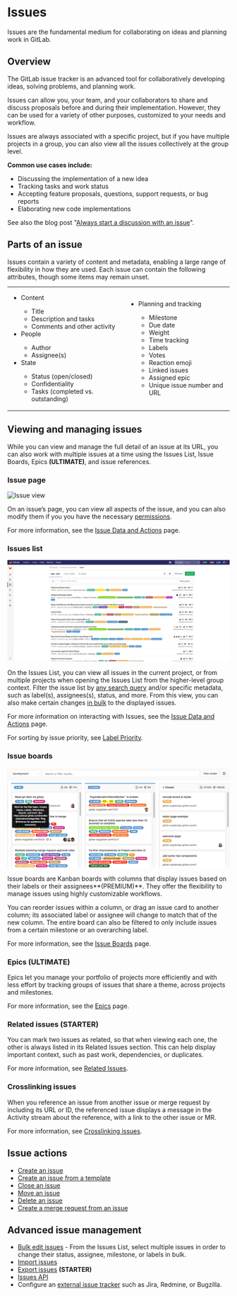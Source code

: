 # Issues

Issues are the fundamental medium for collaborating on ideas and planning work in GitLab.

## Overview

The GitLab issue tracker is an advanced tool for collaboratively developing ideas, solving problems, and planning work.

Issues can allow you, your team, and your collaborators to share and discuss proposals before and during their implementation.
However, they can be used for a variety of other purposes, customized to your needs and workflow.

Issues are always associated with a specific project, but if you have multiple projects in a group,
you can also view all the issues collectively at the group level.

**Common use cases include:**

- Discussing the implementation of a new idea
- Tracking tasks and work status
- Accepting feature proposals, questions, support requests, or bug reports
- Elaborating new code implementations

See also the blog post "[Always start a discussion with an issue](https://about.gitlab.com/2016/03/03/start-with-an-issue/)".

## Parts of an issue

Issues contain a variety of content and metadata, enabling a large range of flexibility in how they are used. Each issue can contain the following attributes, though some items may remain unset.

<table class="borderless-table fixed-table">
<tr>
    <td>
        <ul>
            <li>Content</li>
            <ul>
                <li>Title</li>
                <li>Description and tasks</li>
                <li>Comments and other activity</li>
            </ul>
            <li>People</li>
            <ul>
                <li>Author</li>
                <li>Assignee(s)</li>
            </ul>
            <li>State</li>
            <ul>
                <li>Status (open/closed)</li>
                <li>Confidentiality</li>
                <li>Tasks (completed vs. outstanding)</li>
            </ul>
        </ul>
    </td>
    <td>
        <ul>
            <li>Planning and tracking</li>
            <ul>
                <li>Milestone</li>
                <li>Due date</li>
                <li>Weight</li>
                <li>Time tracking</li>
                <li>Labels</li>
                <li>Votes</li>
                <li>Reaction emoji</li>
                <li>Linked issues</li>
                <li>Assigned epic</li>
                <li>Unique issue number and URL</li>
            </ul>
       </ul>
    </td>
</tr>
</table>

## Viewing and managing issues

While you can view and manage the full detail of an issue at its URL, you can also work with multiple issues at a time using the Issues List, Issue Boards, Epics **(ULTIMATE)**, and issue references.

### Issue page

![Issue view](img/issues_main_view.png)

On an issue’s page, you can view all aspects of the issue, and you can also modify them if you you have the necessary [permissions](../../permissions.md).

For more information, see the [Issue Data and Actions](issue_data_and_actions.md) page.

### Issues list

![Project issues list view](img/project_issues_list_view.png)

On the Issues List, you can view all issues in the current project, or from multiple projects when opening the Issues List from the higher-level group context. Filter the issue list by [any search query](../../search/index.md#issues-and-merge-requests-per-project) and/or specific metadata, such as label(s), assignees(s), status, and more. From this view, you can also make certain changes [in bulk](../bulk_editing.md) to the displayed issues.

For more information on interacting with Issues, see the [Issue Data and Actions](issue_data_and_actions.md) page.

For sorting by issue priority, see [Label Priority](../labels.md#label-priority).

### Issue boards

![Issue board](img/issue_board.png)

Issue boards are Kanban boards with columns that display issues based on their labels or their assignees**(PREMIUM)**. They offer the flexibility to manage issues using highly customizable workflows.

You can reorder issues within a column, or drag an issue card to another column; its associated label or assignee will change to match that of the new column. The entire board can also be filtered to only include issues from a certain milestone or an overarching label.

For more information, see the [Issue Boards](../issue_board.md) page.

### Epics **(ULTIMATE)**

Epics let you manage your portfolio of projects more efficiently and with less effort by tracking groups of issues that share a theme, across projects and milestones.

For more information, see the [Epics](../../group/epics/index.md) page.

### Related issues **(STARTER)**

You can mark two issues as related, so that when viewing each one, the other is always listed in its Related Issues section. This can help display important context, such as past work, dependencies, or duplicates.

For more information, see [Related Issues](related_issues.md).

### Crosslinking issues

When you reference an issue from another issue or merge request by including its URL or ID, the referenced issue displays a message in the Activity stream about the reference, with a link to the other issue or MR.

For more information, see [Crosslinking issues](crosslinking_issues.md).

## Issue actions

- [Create an issue](create_new_issue.md)
- [Create an issue from a template](../../project/description_templates.md#using-the-templates)
- [Close an issue](closing_issues.md)
- [Move an issue](moving_issues.md)
- [Delete an issue](deleting_issues.md)
- [Create a merge request from an issue](issue_data_and_actions.md#22-create-merge-request)

## Advanced issue management

- [Bulk edit issues](../bulk_editing.md) - From the Issues List, select multiple issues in order to change their status, assignee, milestone, or labels in bulk.
- [Import issues](csv_import.md)
- [Export issues](csv_export.md) **(STARTER)**
- [Issues API](../../../api/issues.md)
- Configure an [external issue tracker](../../../integration/external-issue-tracker.md) such as Jira, Redmine,
  or Bugzilla.
